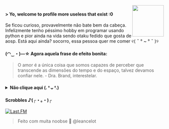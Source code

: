 <img src="https://64.media.tumblr.com/34784257378ce2c51675599159735772/tumblr_nd3b8i2gL01sedjuto1_400.gifv" align="right" width="100"/>

#### > Yo, welcome to profile more useless that exist :0
Se ficou curioso, provavelmente não bate bem da cabeça. Infelizmente tenho péssimo hobby em programar usando python e pior ainda na vida sendo otaku fedido que gosta de aosp. Está aqui ainda? socorro, essa pessoa quer me comer ୧( ˵ ° ~ ° ˵ )୨ 

#### (◠‿・)—☆ Agora aquela frase de efeito bonita:
> O amor é a única coisa que somos capazes de perceber que transcende as dimensões do tempo e do espaço, talvez devamos confiar nele. - Dra. Brand, interestelar.

#### <details><summary>Não clique aqui (. ❛ ᴗ ❛.)</summary><br> _Escrevi e ainda clicou. Já gostei de você (｡・//ε//・｡).<br>Vou ser gentil. Para remover a maldição, me siga:_<br><br>[![telegram](https://img.shields.io/badge/leancelot-708090?style=for-the-badge&logo=telegram)](https://t.me/leancelot) [![telegramcanal](https://img.shields.io/badge/bunda_do_otako-708090?style=for-the-badge&logo=telegram)](https://t.me/bundadootako) [![twitter](https://img.shields.io/badge/twitter-708090?style=for-the-badge&logo=twitter)](https://twitter.com/leancelot) <br>[![youtubemusic](https://img.shields.io/badge/playlists_-708090?style=for-the-badge&logo=youtubemusic)](https://www.youtube.com/channel/UCAQhymExVUV3_718hFKHPFw/playlists) [![bundao](https://img.shields.io/badge/bundão-708090?style=for-the-badge&logo=netlify)](https://bundao.netlify.app/) [![myanimelist](https://img.shields.io/badge/Listinha_de_anime-708090?style=for-the-badge&logo=myanimelist)](https://myanimelist.net/animelist/leancelot&view=list&status=7)</details>

#### Scrobbles ♪(┌・。・)┌
<p align="left">
  <a href="https://www.last.fm/user/hileancelot" > <img src="https://lastfm-recently-played.vercel.app/api?user=hileancelot&count=5" alt="Last.FM" /></a>
</p>

> Feito com muita noobse 🤝 @leancelot
